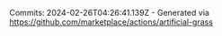 Commits: 2024-02-26T04:26:41.139Z - Generated via https://github.com/marketplace/actions/artificial-grass
<br>
